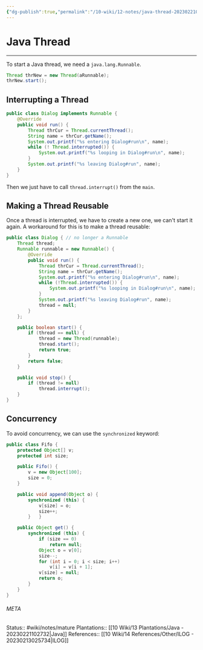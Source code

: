 ```yaml
---
{"dg-publish":true,"permalink":"/10-wiki/12-notes/java-thread-20230221030812/","tags":["wiki/courses/ilog","wiki/meta/to-flash",null]}
---
```


# Java Thread
---
To start a Java thread, we need a `java.lang.Runnable`.

```java
Thread thrNew = new Thread(aRunnable);
thrNew.start();
```


## Interrupting a Thread
```java
public class Dialog implements Runnable {
	@Override
	public void run() {
		Thread thrCur = Thread.currentThread();
		String name = thrCur.getName();
		System.out.printf("%s entering Dialog#run\n", name);
		while (! Thread.interrupted()) {
			System.out.printf("%s looping in Dialog#run\n", name);
		}
		System.out.printf("%s leaving Dialog#run", name);
	}
}
```
Then we just have to call `thread.interrupt()` from the `main`.

## Making a Thread Reusable
Once a thread is interrupted, we have to create a new one, we can't start it again. A workaround for this is to make a thread reusable:
```java
public class Dialog { // no longer a Runnable
	Thread thread;
	Runnable runnable = new Runnable() { 
		@Override
		public void run() {
			Thread thrCur = Thread.currentThread();
			String name = thrCur.getName();
			System.out.printf("%s entering Dialog#run\n", name);
			while (!Thread.interrupted()) {
				System.out.printf("%s looping in Dialog#run\n", name);
			}
			System.out.printf("%s leaving Dialog#run", name);
			thread = null;
		}
	};

	public boolean start() {
		if (thread == null) {
			thread = new Thread(runnable);
			thread.start();
			return true;
		}
		return false;
	}

	public void stop() {
		if (thread != null)
			thread.interrupt();
	}
}
```
## Concurrency
To avoid concurrency, we can use the `synchronized` keyword:
```java
public class Fifo {
	protected Object[] v;
	protected int size;

	public Fifo() {
		v = new Object[100];
		size = 0;
	}

	public void append(Object o) {
		synchronized (this) {
			v[size] = o;
			size++;
		}	}

	public Object get() {
		synchronized (this) {
			if (size == 0)
				return null;
			Object o = v[0];
			size--;
			for (int i = 0; i < size; i++)
				v[i] = v[i + 1];
			v[size] = null;
			return o;
		}
	}
}
```



###### META
Status:: #wiki/notes/mature 
Plantations:: [[10 Wiki/13 Plantations/Java - 20230221102732\|Java]]
References:: [[10 Wiki/14 References/Other/ILOG - 20230213025734\|ILOG]]
